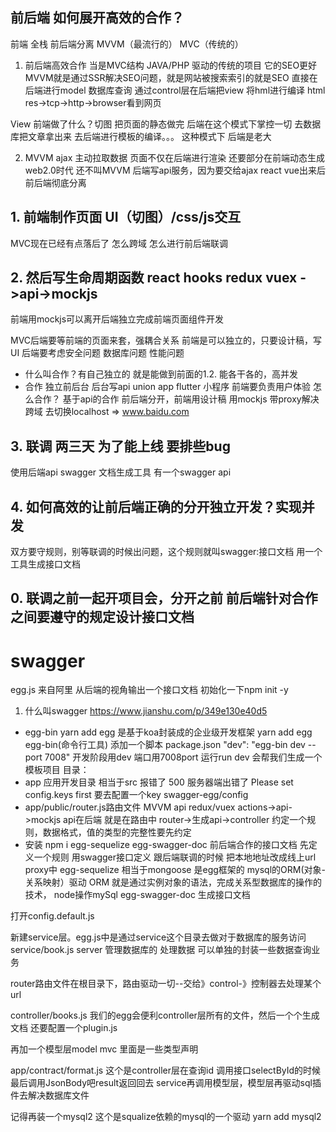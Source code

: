 ## 前后端 如何展开高效的合作？

前端 全栈
前后端分离 MVVM（最流行的） MVC（传统的）
1. 前后端高效合作 当是MVC结构
JAVA/PHP 驱动的传统的项目 它的SEO更好 MVVM就是通过SSR解决SEO问题，就是网站被搜索索引的就是SEO
直接在后端进行model 数据库查询 通过control层在后端把view 将hml进行编译
html res->tcp->http->browser看到网页

View 前端做了什么？切图 把页面的静态做完
后端在这个模式下掌控一切 去数据库把文章拿出来
去后端进行模板的编译。。。
这种模式下 后端是老大

2. MVVM
ajax 主动拉取数据 页面不仅在后端进行渲染 还要部分在前端动态生成 web2.0时代 还不叫MVVM
后端写api服务，因为要交给ajax
react vue出来后 前后端彻底分离

## 1. 前端制作页面 UI（切图）/css/js交互
MVC现在已经有点落后了
怎么跨域 怎么进行前后端联调
## 2. 然后写生命周期函数 react hooks redux vuex ->api->mockjs
前端用mockjs可以离开后端独立完成前端页面组件开发

MVC后端要等前端的页面来套，强耦合关系
前端是可以独立的，只要设计稿，写UI 后端要考虑安全问题 数据库问题 性能问题

- 什么叫合作？有自己独立的
就是能做到前面的1.2.
能各干各的，高并发
- 合作
独立前后台 后台写api
union app  flutter  小程序
前端要负责用户体验
怎么合作？
基于api的合作 前后端分开，前端用设计稿 用mockjs 带proxy解决跨域 去切换localhost => www.baidu.com
## 3. 联调 两三天 为了能上线 要排些bug
使用后端api
swagger 文档生成工具 有一个swagger api
## 4. 如何高效的让前后端正确的分开独立开发？实现并发 
双方要守规则，别等联调的时候出问题，这个规则就叫swagger:接口文档
用一个工具生成接口文档
## 0. 联调之前一起开项目会，分开之前 前后端针对合作之间要遵守的规定设计接口文档

# swagger
egg.js 来自阿里
从后端的视角输出一个接口文档
初始化一下npm init -y
1. 什么叫swagger
https://www.jianshu.com/p/349e130e40d5
- egg-bin
yarn add egg 是基于koa封装成的企业级开发框架
yarn add egg egg-bin(命令行工具)
添加一个脚本 package.json
    "dev": "egg-bin dev --port 7008" 开发阶段用dev 端口用7008port
运行run dev
会帮我们生成一个模板项目
目录：
- app 应用开发目录 相当于src
报错了 500 服务器端出错了 Please set config.keys first
要去配置一个key
swagger-egg/config
- app/public/router.js路由文件
MVVM  api redux/vuex actions->api->mockjs
api在后端 就是在路由中
router->生成api->controller 
约定一个规则，数据格式，值的类型的完整性要先约定
- 安装
npm i egg-sequelize  egg-swagger-doc 
前后端合作的接口文档
先定义一个规则 用swagger接口定义
跟后端联调的时候 把本地地址改成线上url proxy中
egg-sequelize  相当于mongoose
是egg框架的 mysql的ORM(对象-关系映射）驱动
ORM 就是通过实例对象的语法，完成关系型数据库的操作的技术，
node操作mySql
egg-swagger-doc
生成接口文档

打开config.default.js

新建service层。egg.js中是通过service这个目录去做对于数据库的服务访问
service/book.js
server 管理数据库的
处理数据
可以单独的封装一些数据查询业务

router路由文件在根目录下，路由驱动一切--交给》control-》控制器去处理某个url


controller/books.js
我们的egg会便利controller层所有的文件，然后一个个生成文档
还要配置一个plugin.js

再加一个模型层model
mvc
里面是一些类型声明

app/contract/format.js 这个是controller层在查询id 调用接口selectById的时候最后调用JsonBody吧result返回回去 
service再调用模型层，模型层再驱动sql插件去解决数据库文件

记得再装一个mysql2
这个是squalize依赖的mysql的一个驱动
yarn add mysql2